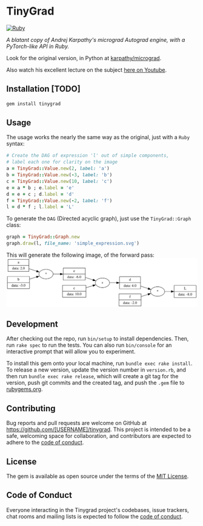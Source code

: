 # TinyGrad
[![Ruby](https://github.com/akoskovacs/tinygrad/actions/workflows/ruby.yml/badge.svg)](https://github.com/akoskovacs/tinygrad/actions/workflows/ruby.yml)

_A blatant copy of Andrej Karpathy's micrograd Autograd engine, with a PyTorch-like API in Ruby._

Look for the original version, in Python at [karpathy/micrograd](https://github.com/karpathy/micrograd).

Also watch his excellent lecture on the subject [here on Youtube](https://www.youtube.com/watch?v=VMj-3S1tku0&ab_channel=AndrejKarpathy).


## Installation [TODO]

```sh
gem install tinygrad
```

## Usage

The usage works the nearly the same way as the original, just with a `Ruby` syntax:
```ruby
# Create the DAG of expression 'l' out of simple components,
# label each one for clarity on the image
a = TinyGrad::Value.new(2, label: 'a')
b = TinyGrad::Value.new(-3, label: 'b')
c = TinyGrad::Value.new(10, label: 'c')
e = a * b ; e.label = 'e'
d = e + c ; d.label = 'd'
f = TinyGrad::Value.new(-2, label: 'f')
l = d * f ; l.label = 'L'
```

To generate the `DAG` (Directed acyclic graph), just use the `TinyGrad::Graph` class:
```ruby
graph = TinyGrad::Graph.new
graph.draw(l, file_name: 'simple_expression.svg')
```
This will generate the following image, of the forward pass:
![Expression DAG](docs/simple_expression.svg)

## Development

After checking out the repo, run `bin/setup` to install dependencies. Then, run `rake spec` to run the tests. You can also run `bin/console` for an interactive prompt that will allow you to experiment.

To install this gem onto your local machine, run `bundle exec rake install`. To release a new version, update the version number in `version.rb`, and then run `bundle exec rake release`, which will create a git tag for the version, push git commits and the created tag, and push the `.gem` file to [rubygems.org](https://rubygems.org).

## Contributing

Bug reports and pull requests are welcome on GitHub at https://github.com/[USERNAME]/tinygrad. This project is intended to be a safe, welcoming space for collaboration, and contributors are expected to adhere to the [code of conduct](https://github.com/[USERNAME]/tinygrad/blob/master/CODE_OF_CONDUCT.md).

## License

The gem is available as open source under the terms of the [MIT License](https://opensource.org/licenses/MIT).

## Code of Conduct

Everyone interacting in the Tinygrad project's codebases, issue trackers, chat rooms and mailing lists is expected to follow the [code of conduct](https://github.com/[USERNAME]/tinygrad/blob/master/CODE_OF_CONDUCT.md).
